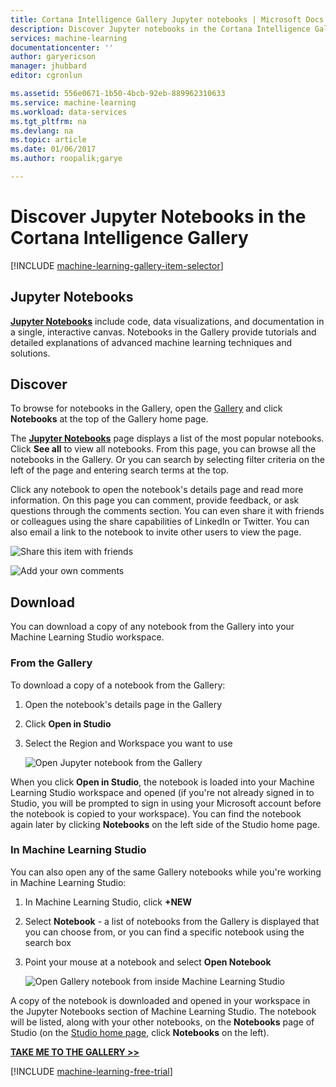 ```yaml
---
title: Cortana Intelligence Gallery Jupyter notebooks | Microsoft Docs
description: Discover Jupyter notebooks in the Cortana Intelligence Gallery.
services: machine-learning
documentationcenter: ''
author: garyericson
manager: jhubbard
editor: cgronlun

ms.assetid: 556e0671-1b50-4bcb-92eb-889962310633
ms.service: machine-learning
ms.workload: data-services
ms.tgt_pltfrm: na
ms.devlang: na
ms.topic: article
ms.date: 01/06/2017
ms.author: roopalik;garye

---
```

# Discover Jupyter Notebooks in the Cortana Intelligence Gallery
[!INCLUDE [machine-learning-gallery-item-selector](../../includes/machine-learning-gallery-item-selector.md)]

## Jupyter Notebooks
**[Jupyter Notebooks](https://gallery.cortanaintelligence.com/notebooks)**
include code, data visualizations, and documentation in a single, interactive canvas.
Notebooks in the Gallery provide tutorials and detailed explanations of advanced machine learning techniques and solutions.

## Discover
  To browse for
 notebooks
  in the Gallery, open the [Gallery](http://gallery.cortanaintelligence.com) and click
**Notebooks**
 at the top of the Gallery home page.

 The
**[Jupyter Notebooks](https://gallery.cortanaintelligence.com/notebooks)**
 page displays a list of the most popular
notebooks.
 Click **See all** to view all
notebooks.
 From this page, you can browse all the
notebooks
 in the Gallery. Or you can search by selecting filter criteria on the left of the page and entering search terms at the top.

 Click any
notebook
 to open the
notebook's
 details page and read more information. On this page you can comment, provide feedback, or ask questions through the comments section. You can even share it with friends or colleagues using the share capabilities of LinkedIn or Twitter. You can also email a link to the
notebook
 to invite other users to view the page.

![Share this item with friends](media/machine-learning-gallery-how-to-use-contribute-publish/share-links.png)

![Add your own comments](media/machine-learning-gallery-how-to-use-contribute-publish/comments.png)

## Download
You can download a copy of any notebook from the Gallery into your Machine Learning Studio workspace.

### From the Gallery
To download a copy of a notebook from the Gallery:

1. Open the notebook's details page in the Gallery
2. Click **Open in Studio**
3. Select the Region and Workspace you want to use
   
    ![Open Jupyter notebook from the Gallery](media/machine-learning-gallery-jupyter-notebooks/open-notebook-from-gallery.png)

When you click **Open in Studio**, the notebook is loaded into your Machine Learning Studio workspace and opened (if you're not already signed in to Studio, you will be prompted to sign in using your Microsoft account before the notebook is copied to your workspace). You can find the notebook again later by clicking **Notebooks** on the left side of the Studio home page.

### In Machine Learning Studio
You can also open any of the same Gallery notebooks while you're working in Machine Learning Studio:

1. In Machine Learning Studio, click **+NEW**
2. Select **Notebook** - a list of notebooks from the Gallery is displayed that you can choose from, or you can find a specific notebook using the search box
3. Point your mouse at a notebook and select **Open Notebook**
   
    ![Open Gallery notebook from inside Machine Learning Studio](media/machine-learning-gallery-jupyter-notebooks/open-notebook-from-studio.png)

A copy of the notebook is downloaded and opened in your workspace in the Jupyter Notebooks section of Machine Learning Studio.
The notebook will be listed, along with your other notebooks, on the **Notebooks** page of Studio (on the [Studio home page](https://studio.azureml.net/), click **Notebooks** on the left).

**[TAKE ME TO THE GALLERY >>](http://gallery.cortanaintelligence.com)**

[!INCLUDE [machine-learning-free-trial](../../includes/machine-learning-free-trial.md)]

